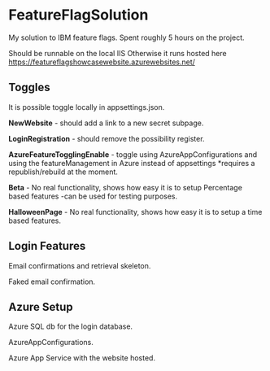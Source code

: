 # FeatureFlagSolution
My solution to IBM feature flags.
Spent roughly 5 hours on the project.

Should be runnable on the local IIS
Otherwise it runs hosted here https://featureflagshowcasewebsite.azurewebsites.net/

## Toggles
It is possible toggle locally in appsettings.json.

**NewWebsite** - should add a link to a new secret subpage.

**LoginRegistration** - should remove the possibility register.

**AzureFeatureTogglingEnable** - toggle using AzureAppConfigurations and using the featureManagement in Azure instead of appsettings *requires a republish/rebuild at the moment.

**Beta** - No real functionality, shows how easy it is to setup Percentage based features -can be used for testing purposes.

**HalloweenPage** - No real functionality, shows how easy it is to setup a time based features.

## Login Features
Email confirmations and retrieval skeleton.

Faked email confirmation.

## Azure Setup

Azure SQL db for the login database.

AzureAppConfigurations.

Azure App Service with the website hosted.
